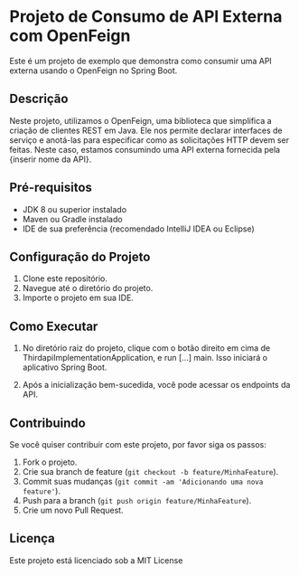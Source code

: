 # Projeto de Consumo de API Externa com OpenFeign

Este é um projeto de exemplo que demonstra como consumir uma API externa usando o OpenFeign no Spring Boot.

## Descrição

Neste projeto, utilizamos o OpenFeign, uma biblioteca que simplifica a criação de clientes REST em Java. Ele nos permite declarar interfaces de serviço e anotá-las para especificar como as solicitações HTTP devem ser feitas. Neste caso, estamos consumindo uma API externa fornecida pela {inserir nome da API}.

## Pré-requisitos

- JDK 8 ou superior instalado
- Maven ou Gradle instalado
- IDE de sua preferência (recomendado IntelliJ IDEA ou Eclipse)

## Configuração do Projeto

1. Clone este repositório.
2. Navegue até o diretório do projeto.
3. Importe o projeto em sua IDE.

## Como Executar

1. No diretório raiz do projeto, clique com o botão direito em cima de ThirdapiImplementationApplication, e run [...] main.
Isso iniciará o aplicativo Spring Boot.

2. Após a inicialização bem-sucedida, você pode acessar os endpoints da API.

## Contribuindo

Se você quiser contribuir com este projeto, por favor siga os passos:

1. Fork o projeto.
2. Crie sua branch de feature (`git checkout -b feature/MinhaFeature`).
3. Commit suas mudanças (`git commit -am 'Adicionando uma nova feature'`).
4. Push para a branch (`git push origin feature/MinhaFeature`).
5. Crie um novo Pull Request.

## Licença

Este projeto está licenciado sob a MIT License




